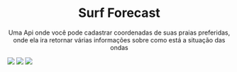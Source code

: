 <h1 align="center">Surf Forecast</h1>
<p align="center">Uma Api onde você pode cadastrar coordenadas de suas praias preferidas, onde ela ira retornar várias informações sobre como está a situação das ondas </p>
<img src="https://img.shields.io/static/v1?label=JavaScript&message=NodeJs&color=green&style=for-the-badge&logo=Node.js"/>
<img src="https://img.shields.io/static/v1?label=JavaScript&message=Nodemon&color=green&style=for-the-badge&logo=Nodemon"/>
<img src="https://img.shields.io/static/v1?label=GitHub&message=GitHubActions&color=blue&style=for-the-badge&logo=GitHub Actions"/>




